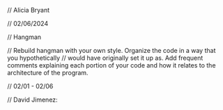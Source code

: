 // Alicia Bryant

 // 02/06/2024

 // Hangman

 // Rebuild hangman with your own style. Organize the code in a way that you hypothetically 
 // would have originally set it up as. Add frequent comments explaining each portion of your code and how it relates to the architecture of the program.

 // 02/01 - 02/06

// David Jimenez:
